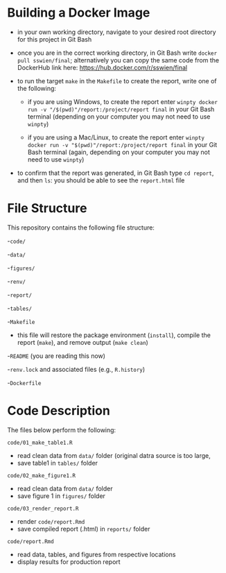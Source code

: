 # Building a Docker Image

- in your own working directory, navigate to your desired root directory for this project in Git Bash

- once you are in the correct working directory, in Git Bash write `docker pull sswien/final`; alternatively you can copy the same code from the DockerHub link here: https://hub.docker.com/r/sswien/final

- to run the target `make` in the `Makefile` to create the report, write one of the following: 

  - if you are using Windows, to create the report enter `winpty docker run -v "/$(pwd)"/report:/project/report final` in your Git Bash terminal (depending on your computer you may not need to use `winpty`)

  - if you are using a Mac/Linux, to create the report enter `winpty docker run -v "$(pwd)"/report:/project/report final` in your Git Bash terminal (again, depending on your computer you may not need to use `winpty`)
  
- to confirm that the report was generated, in Git Bash type `cd report`, and then `ls`: you should be able to see the `report.html` file

# File Structure

This repository contains the following file structure: 

-`code/`

-`data/`

-`figures/`

-`renv/`

-`report/`

-`tables/`

-`Makefile`
- this file will restore the package environment (`install`), compile the report (`make`), and remove output (`make clean`)

-`README` (you are reading this now)

-`renv.lock` and associated files (e.g., `R.history`) 

-`Dockerfile`

# Code Description

The files below perform the following: 

`code/01_make_table1.R`
- read clean data from `data/` folder (original datra source is too large, 
- save table1 in `tables/` folder

`code/02_make_figure1.R`
- read clean data from `data/` folder
- save figure 1 in `figures/` folder

`code/03_render_report.R`
- render `code/report.Rmd` 
- save compiled report (.html) in `reports/` folder

`code/report.Rmd`
- read data, tables, and figures from respective locations
- display results for production report
